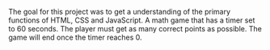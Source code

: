 The goal for this project was to get a understanding of the primary functions of HTML, CSS and JavaScript. A math game that has a timer set to 60 seconds. The player must get as many correct points as possible. The game will end once the timer reaches 0. 
